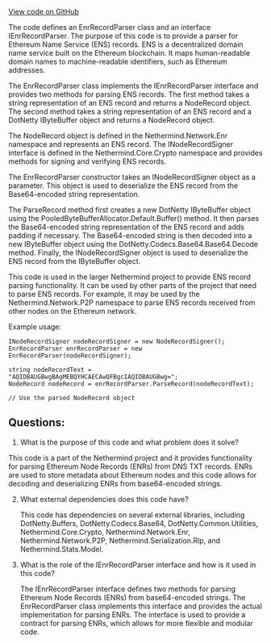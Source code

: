 [View code on GitHub](https://github.com/NethermindEth/nethermind/src/Nethermind/Nethermind.Network.Dns/EnrRecordParser.cs)

The code defines an EnrRecordParser class and an interface IEnrRecordParser. The purpose of this code is to provide a parser for Ethereum Name Service (ENS) records. ENS is a decentralized domain name service built on the Ethereum blockchain. It maps human-readable domain names to machine-readable identifiers, such as Ethereum addresses. 

The EnrRecordParser class implements the IEnrRecordParser interface and provides two methods for parsing ENS records. The first method takes a string representation of an ENS record and returns a NodeRecord object. The second method takes a string representation of an ENS record and a DotNetty IByteBuffer object and returns a NodeRecord object. 

The NodeRecord object is defined in the Nethermind.Network.Enr namespace and represents an ENS record. The INodeRecordSigner interface is defined in the Nethermind.Core.Crypto namespace and provides methods for signing and verifying ENS records. 

The EnrRecordParser constructor takes an INodeRecordSigner object as a parameter. This object is used to deserialize the ENS record from the Base64-encoded string representation. 

The ParseRecord method first creates a new DotNetty IByteBuffer object using the PooledByteBufferAllocator.Default.Buffer() method. It then parses the Base64-encoded string representation of the ENS record and adds padding if necessary. The Base64-encoded string is then decoded into a new IByteBuffer object using the DotNetty.Codecs.Base64.Base64.Decode method. Finally, the INodeRecordSigner object is used to deserialize the ENS record from the IByteBuffer object. 

This code is used in the larger Nethermind project to provide ENS record parsing functionality. It can be used by other parts of the project that need to parse ENS records. For example, it may be used by the Nethermind.Network.P2P namespace to parse ENS records received from other nodes on the Ethereum network. 

Example usage:

```
INodeRecordSigner nodeRecordSigner = new NodeRecordSigner();
EnrRecordParser enrRecordParser = new EnrRecordParser(nodeRecordSigner);

string nodeRecordText = "AQIDBAUGBwgBAgMEBQYHCAECAwQFBgcIAQIDBAUGBwg=";
NodeRecord nodeRecord = enrRecordParser.ParseRecord(nodeRecordText);

// Use the parsed NodeRecord object
```
## Questions: 
 1. What is the purpose of this code and what problem does it solve?
   
   This code is a part of the Nethermind project and it provides functionality for parsing Ethereum Node Records (ENRs) from DNS TXT records. ENRs are used to store metadata about Ethereum nodes and this code allows for decoding and deserializing ENRs from base64-encoded strings.

2. What external dependencies does this code have?
   
   This code has dependencies on several external libraries, including DotNetty.Buffers, DotNetty.Codecs.Base64, DotNetty.Common.Utilities, Nethermind.Core.Crypto, Nethermind.Network.Enr, Nethermind.Network.P2P, Nethermind.Serialization.Rlp, and Nethermind.Stats.Model.

3. What is the role of the IEnrRecordParser interface and how is it used in this code?
   
   The IEnrRecordParser interface defines two methods for parsing Ethereum Node Records (ENRs) from base64-encoded strings. The EnrRecordParser class implements this interface and provides the actual implementation for parsing ENRs. The interface is used to provide a contract for parsing ENRs, which allows for more flexible and modular code.